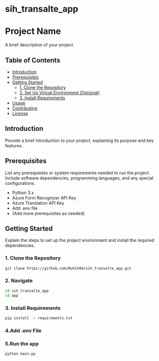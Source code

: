 # sih_transalte_app

# Project Name

A brief description of your project.

## Table of Contents

- [Introduction](#introduction)
- [Prerequisites](#prerequisites)
- [Getting Started](#getting-started)
  - [1. Clone the Repository](#1-clone-the-repository)
  - [2. Set Up Virtual Environment (Optional)](#2-set-up-virtual-environment-optional)
  - [3. Install Requirements](#3-install-requirements)
- [Usage](#usage)
- [Contributing](#contributing)
- [License](#license)

## Introduction

Provide a brief introduction to your project, explaining its purpose and key features.

## Prerequisites

List any prerequisites or system requirements needed to run the project. Include software dependencies, programming languages, and any special configurations.

- Python 3.x
- Azure Form Recognizer API Key
- Azure Translation API Key
- Add .env file
- (Add more prerequisites as needed)

## Getting Started

Explain the steps to set up the project environment and install the required dependencies.

### 1. Clone the Repository

```bash
git clone https://github.com/RohiV04/sih_transalte_app.git
```
### 2. Navigate 
```bash
cd sih_transalte_app
cd app
```

### 3. Install Requirements
```bash
pip install -r requirements.txt
```
### 4.Add .env File

### 5.Run the app

```bash
python main.py
```
